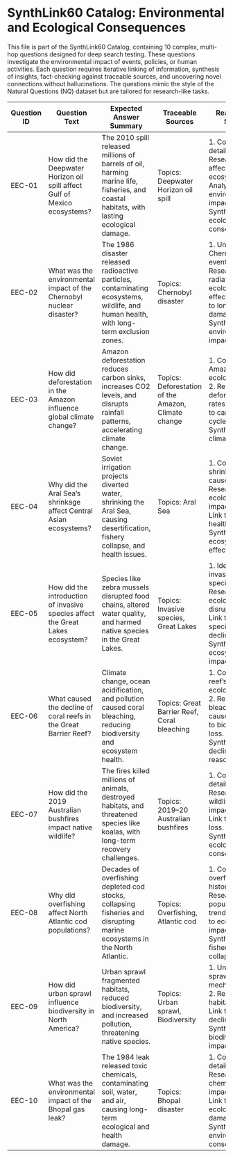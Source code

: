# SynthLink60 Catalog: Environmental and Ecological Consequences

This file is part of the SynthLink60 Catalog, containing 10 complex, multi-hop questions designed for deep search testing. These questions investigate the environmental impact of events, policies, or human activities. Each question requires iterative linking of information, synthesis of insights, fact-checking against traceable sources, and uncovering novel connections without hallucinations. The questions mimic the style of the Natural Questions (NQ) dataset but are tailored for research-like tasks.

| Question ID | Question Text | Expected Answer Summary | Traceable Sources | Reasoning Steps |
|-------------|---------------|-------------------------|-------------------|-----------------|
| EEC-01 | How did the Deepwater Horizon oil spill affect Gulf of Mexico ecosystems? | The 2010 spill released millions of barrels of oil, harming marine life, fisheries, and coastal habitats, with lasting ecological damage. | Topics: Deepwater Horizon oil spill | 1. Confirm spill details. 2. Research affected ecosystems. 3. Analyze environmental impacts. 4. Synthesize ecological consequences. |
| EEC-02 | What was the environmental impact of the Chernobyl nuclear disaster? | The 1986 disaster released radioactive particles, contaminating ecosystems, wildlife, and human health, with long-term exclusion zones. | Topics: Chernobyl disaster | 1. Understand Chernobyl’s events. 2. Research radiation’s ecological effects. 3. Link to long-term damage. 4. Synthesize environmental impact. |
| EEC-03 | How did deforestation in the Amazon influence global climate change? | Amazon deforestation reduces carbon sinks, increases CO2 levels, and disrupts rainfall patterns, accelerating climate change. | Topics: Deforestation of the Amazon, Climate change | 1. Confirm Amazon’s ecological role. 2. Research deforestation rates. 3. Link to carbon cycles. 4. Synthesize climate impact. |
| EEC-04 | Why did the Aral Sea’s shrinkage affect Central Asian ecosystems? | Soviet irrigation projects diverted water, shrinking the Aral Sea, causing desertification, fishery collapse, and health issues. | Topics: Aral Sea | 1. Confirm shrinkage causes. 2. Research ecological impacts. 3. Link to human health. 4. Synthesize ecosystem effects. |
| EEC-05 | How did the introduction of invasive species affect the Great Lakes ecosystem? | Species like zebra mussels disrupted food chains, altered water quality, and harmed native species in the Great Lakes. | Topics: Invasive species, Great Lakes | 1. Identify key invasive species. 2. Research ecological disruptions. 3. Link to native species decline. 4. Synthesize ecosystem impact. |
| EEC-06 | What caused the decline of coral reefs in the Great Barrier Reef? | Climate change, ocean acidification, and pollution caused coral bleaching, reducing biodiversity and ecosystem health. | Topics: Great Barrier Reef, Coral bleaching | 1. Confirm reef’s ecological role. 2. Research bleaching causes. 3. Link to biodiversity loss. 4. Synthesize decline reasons. |
| EEC-07 | How did the 2019 Australian bushfires impact native wildlife? | The fires killed millions of animals, destroyed habitats, and threatened species like koalas, with long-term recovery challenges. | Topics: 2019–20 Australian bushfires | 1. Confirm fire details. 2. Research wildlife impacts. 3. Link to habitat loss. 4. Synthesize ecological consequences. |
| EEC-08 | Why did overfishing affect North Atlantic cod populations? | Decades of overfishing depleted cod stocks, collapsing fisheries and disrupting marine ecosystems in the North Atlantic. | Topics: Overfishing, Atlantic cod | 1. Confirm overfishing history. 2. Research cod population trends. 3. Link to ecosystem impacts. 4. Synthesize fishery collapse. |
| EEC-09 | How did urban sprawl influence biodiversity in North America? | Urban sprawl fragmented habitats, reduced biodiversity, and increased pollution, threatening native species. | Topics: Urban sprawl, Biodiversity | 1. Understand sprawl’s mechanisms. 2. Research habitat loss. 3. Link to species decline. 4. Synthesize biodiversity impact. |
| EEC-10 | What was the environmental impact of the Bhopal gas leak? | The 1984 leak released toxic chemicals, contaminating soil, water, and air, causing long-term ecological and health damage. | Topics: Bhopal disaster | 1. Confirm leak details. 2. Research chemical impacts. 3. Link to ecological damage. 4. Synthesize environmental consequences. |